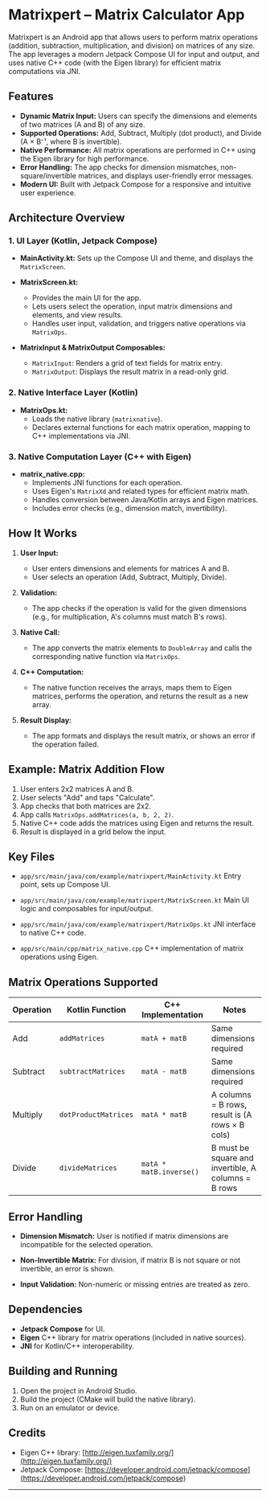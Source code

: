 # Matrixpert – Matrix Calculator App

Matrixpert is an Android app that allows users to perform matrix operations (addition, subtraction, multiplication, and division) on matrices of any size. The app leverages a modern Jetpack Compose UI for input and output, and uses native C++ code (with the Eigen library) for efficient matrix computations via JNI.

## Features

- **Dynamic Matrix Input:** Users can specify the dimensions and elements of two matrices (A and B) of any size.
- **Supported Operations:** Add, Subtract, Multiply (dot product), and Divide (A × B⁻¹, where B is invertible).
- **Native Performance:** All matrix operations are performed in C++ using the Eigen library for high performance.
- **Error Handling:** The app checks for dimension mismatches, non-square/invertible matrices, and displays user-friendly error messages.
- **Modern UI:** Built with Jetpack Compose for a responsive and intuitive user experience.

## Architecture Overview

### 1. **UI Layer (Kotlin, Jetpack Compose)**

- **MainActivity.kt:**
  Sets up the Compose UI and theme, and displays the `MatrixScreen`.

- **MatrixScreen.kt:**
  - Provides the main UI for the app.
  - Lets users select the operation, input matrix dimensions and elements, and view results.
  - Handles user input, validation, and triggers native operations via `MatrixOps`.

- **MatrixInput & MatrixOutput Composables:**
  - `MatrixInput`: Renders a grid of text fields for matrix entry.
  - `MatrixOutput`: Displays the result matrix in a read-only grid.

### 2. **Native Interface Layer (Kotlin)**

- **MatrixOps.kt:**
  - Loads the native library (`matrixnative`).
  - Declares external functions for each matrix operation, mapping to C++ implementations via JNI.

### 3. **Native Computation Layer (C++ with Eigen)**

- **matrix_native.cpp:**
  - Implements JNI functions for each operation.
  - Uses Eigen's `MatrixXd` and related types for efficient matrix math.
  - Handles conversion between Java/Kotlin arrays and Eigen matrices.
  - Includes error checks (e.g., dimension match, invertibility).

## How It Works

1. **User Input:**
   - User enters dimensions and elements for matrices A and B.
   - User selects an operation (Add, Subtract, Multiply, Divide).

2. **Validation:**
   - The app checks if the operation is valid for the given dimensions (e.g., for multiplication, A's columns must match B's rows).

3. **Native Call:**
   - The app converts the matrix elements to `DoubleArray` and calls the corresponding native function via `MatrixOps`.

4. **C++ Computation:**
   - The native function receives the arrays, maps them to Eigen matrices, performs the operation, and returns the result as a new array.

5. **Result Display:**
   - The app formats and displays the result matrix, or shows an error if the operation failed.

## Example: Matrix Addition Flow

1. User enters 2x2 matrices A and B.
2. User selects "Add" and taps "Calculate".
3. App checks that both matrices are 2x2.
4. App calls `MatrixOps.addMatrices(a, b, 2, 2)`.
5. Native C++ code adds the matrices using Eigen and returns the result.
6. Result is displayed in a grid below the input.

## Key Files

- `app/src/main/java/com/example/matrixpert/MainActivity.kt`
  Entry point, sets up Compose UI.

- `app/src/main/java/com/example/matrixpert/MatrixScreen.kt`
  Main UI logic and composables for input/output.

- `app/src/main/java/com/example/matrixpert/MatrixOps.kt`
  JNI interface to native C++ code.

- `app/src/main/cpp/matrix_native.cpp`
  C++ implementation of matrix operations using Eigen.

## Matrix Operations Supported

| Operation   | Kotlin Function                | C++ Implementation         | Notes                                                      |
|-------------|-------------------------------|----------------------------|------------------------------------------------------------|
| Add         | `addMatrices`                 | `matA + matB`              | Same dimensions required                                   |
| Subtract    | `subtractMatrices`            | `matA - matB`              | Same dimensions required                                   |
| Multiply    | `dotProductMatrices`          | `matA * matB`              | A columns = B rows, result is (A rows × B cols)            |
| Divide      | `divideMatrices`              | `matA * matB.inverse()`    | B must be square and invertible, A columns = B rows        |


## Error Handling

- **Dimension Mismatch:**
  User is notified if matrix dimensions are incompatible for the selected operation.

- **Non-Invertible Matrix:**
  For division, if matrix B is not square or not invertible, an error is shown.

- **Input Validation:**
  Non-numeric or missing entries are treated as zero.

## Dependencies

- **Jetpack Compose** for UI.
- **Eigen** C++ library for matrix operations (included in native sources).
- **JNI** for Kotlin/C++ interoperability.

## Building and Running

1. Open the project in Android Studio.
2. Build the project (CMake will build the native library).
3. Run on an emulator or device.

## Credits

- Eigen C++ library: [http://eigen.tuxfamily.org/](http://eigen.tuxfamily.org/)
- Jetpack Compose: [https://developer.android.com/jetpack/compose](https://developer.android.com/jetpack/compose)

---